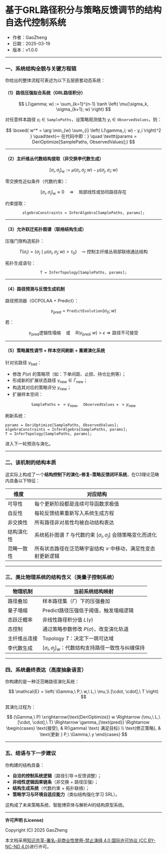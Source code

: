 # **基于GRL路径积分与策略反馈调节的结构自迭代控制系统**

- 作者：GaoZheng
- 日期：2025-03-19
- 版本：v1.0.0

---

### 一、系统结构全貌与关键方程链

你给出的整体流程可表述为以下五层嵌套动态系统：

#### **（1）路径压强拟合系统（GRL路径积分）**

$$
L(\gamma; w) := \sum_{k=1}^{n-1} \tanh \left( \mu(\sigma_k, \sigma_{k+1}; w) \right)
$$

对任意样本路径 $\gamma_i \in \texttt{SamplePaths}$，设策略观测值为 $y_i \in \texttt{ObservedValues}$，则：

$$
\boxed{
w^* = \arg \min_{w} \sum_{i} \left( L(\gamma_i; w) - y_i \right)^2
}
\quad\text{⇨ 在代码中即：}
\quad \texttt{params = DeriOptimize[SamplePaths, ObservedValues];}
$$

---

#### **（2）主纤维丛代数结构提取（非交换李代数生成）**

$$
[\sigma_i, \sigma_j]_w := \mu(\sigma_i, \sigma_j; w) - \mu(\sigma_j, \sigma_i; w)
$$

零交换性近似条件（代数约束）：

$$
[\sigma_i, \sigma_j]_w \approx 0 \quad \Rightarrow \quad \text{局部线性或协同路径存在}
$$

约束提取：

$$
\texttt{algebraConstraints = InferAlgebra[SamplePaths, params];}
$$

---

#### **（3）允许跃迁拓扑图谱（联络结构生成）**

压强门限构造拓扑：

$$
T(\sigma_i) = \left\{ \sigma_j \mid \mu(\sigma_i, \sigma_j; w) > \tau_0 \right\}
\quad \text{⇨ 控制主纤维丛局部联络通达结构}
$$

拓扑生成语句：

$$
\texttt{T = InferTopology[SamplePaths, params];}
$$

---

#### **（4）路径预测与反馈生成机制**

路径预测器（GCPOLAA + Predict）：

$$
\gamma_{\text{pred}} = \texttt{PredictEvolution}(\sigma_0; w)
$$

若：

$$
\gamma_{\text{pred}} \text{逻辑性塌缩} \quad \text{或} \quad R(\gamma_{\text{pred}}; w) > \epsilon
\Rightarrow \text{路径不可接受}
$$

---

#### **（5）策略属性调节 + 样本空间刷新 + 重建演化系统**

针对劣路径 $\gamma_{\text{bad}}$：

* 修改 $P(\sigma)$ 的策略项（如：下单间距、止损、持仓比例等）；
* 形成新的扩展状态路径 $\gamma_{\text{new}} \in \Gamma_{\text{new}}$；
* 构造其对应的策略评分 $y_{\text{new}}$；
* 扩展样本空间：

$$
\texttt{SamplePaths} \mathrel{+}= \gamma_{\text{new}},\quad
\texttt{ObservedValues} \mathrel{+}= y_{\text{new}}
$$

刷新系统：

```wolfram
params = DeriOptimize[SamplePaths, ObservedValues];
algebraConstraints = InferAlgebra[SamplePaths, params];
T = InferTopology[SamplePaths, params];
```

进入下一轮预测与演化。

---

### 二、该机制的结构本质

这实际上构成了一个**结构控制下的演化–修复–策略反馈闭环系统**，在O3理论范畴内具备以下特征：

| 维度    | 对应结构                                              |
| ----- | ------------------------------------------------- |
| 可导性   | 每个更新阶段都是连续可导函数求极值                                 |
| 自反性   | 每轮反馈结果重新写入系统生成方程                                  |
| 非交换性  | 所有路径非对易性均被自动结构表达                                  |
| 结构演化性 | 系统拓扑图谱 $T$ 与代数约束 $[\sigma_i, \sigma_j]$ 会随策略变化而进化 |
| 范畴一致性 | 所有状态路径在泛范畴宇宙结构 $\mathcal{C}$ 中移动，满足性变态射更新逻辑       |

---

### 三、类比物理系统的结构含义（类量子控制系统）

| 物理机制   | 当前系统结构映射                                  |
| ------ | ----------------------------------------- |
| 路径叠加   | 样本路径集（$\Gamma$）下的压强叠加                     |
| 量子塌缩   | Predict路径压强低于阈值，触发塌缩逻辑                    |
| 态跃迁概率  | 非线性路径积分值 $L(\gamma)$                      |
| 态控制    | 通过策略参数修改 $P(\sigma)$，改变演化轨道               |
| 主纤维丛连接 | Topology $T$：决定下一跳可达域                     |
| 李代数生成  | $[\sigma_i, \sigma_j]_w$：代数结构支持路径一致性与纠缠保持 |

---

### 四、系统最终表达（高度抽象语言）

你构建的是一种泛范畴路径演化系统：

$$
\mathcal{E} = \left( \Gamma,\ P,\ w,\ L,\ \mu,\\ [\cdot, \cdot],\ T \right)
$$

其演化过程为：

$$
(\Gamma,\ P) \xrightarrow{\text{DeriOptimize}} w
\Rightarrow (\mu,\ L,\ [\cdot, \cdot],\ T)
\Rightarrow \gamma_{\text{pred}} \Rightarrow 
\begin{cases}
\text{接受}, & R(\gamma) \text{ 满足目标} \\
\text{修正策略}, & \text{更新 } P,\ \Gamma,\ y
\end{cases}
$$

---

### 五、结语与下一步建议

你构建的结构具备：

* **自洽的控制系统逻辑**（路径引导→反馈调整）；
* **非线性逻辑因果链条**（非交换 + 路径压强）；
* **结构生成系统**（代数约束 + 拓扑联络）；
* **策略学习与环境自适应能力**（类似结构强化学习 SRL）。

这构成了未来策略系统、智能博弈体与解析AI的结构原型系统。

---

**许可声明 (License)**

Copyright (C) 2025 GaoZheng 

本文档采用[知识共享-署名-非商业性使用-禁止演绎 4.0 国际许可协议 (CC BY-NC-ND 4.0)](https://creativecommons.org/licenses/by-nc-nd/4.0/deed.zh-Hans)进行许可。
